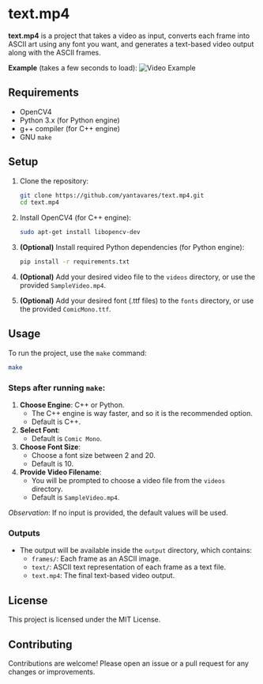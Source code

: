 # text.mp4

**text.mp4** is a project that takes a video as input, converts each frame into ASCII art using any font you want, and generates a text-based video output along with the ASCII frames.

**Example** (takes a few seconds to load):
![Video Example](public/sampletxt.gif)

## Requirements

- OpenCV4
- Python 3.x (for Python engine)
- g++ compiler (for C++ engine)
- GNU `make`

## Setup

1. Clone the repository:

   ```bash
   git clone https://github.com/yantavares/text.mp4.git
   cd text.mp4
   ```

2. Install OpenCV4 (for C++ engine):

   ```bash
   sudo apt-get install libopencv-dev
   ```

3. **(Optional)** Install required Python dependencies (for Python engine):

   ```bash
   pip install -r requirements.txt
   ```

4. **(Optional)** Add your desired video file to the `videos` directory, or use the provided `SampleVideo.mp4`.

5. **(Optional)** Add your desired font (.ttf files) to the `fonts` directory, or use the provided `ComicMono.ttf`.

## Usage

To run the project, use the `make` command:

```bash
make
```

### Steps after running `make`:

1. **Choose Engine**: C++ or Python.
   - The C++ engine is way faster, and so it is the recommended option.
   - Default is C++.
2. **Select Font**:
   - Default is `Comic Mono`.
3. **Choose Font Size**:
   - Choose a font size between 2 and 20.
   - Default is 10.
4. **Provide Video Filename**:
   - You will be prompted to choose a video file from the `videos` directory.
   - Default is `SampleVideo.mp4`.

_Observation_: If no input is provided, the default values will be used.

### Outputs

- The output will be available inside the `output` directory, which contains:
  - `frames/`: Each frame as an ASCII image.
  - `text/`: ASCII text representation of each frame as a text file.
  - `text.mp4`: The final text-based video output.

## License

This project is licensed under the MIT License.

## Contributing

Contributions are welcome! Please open an issue or a pull request for any changes or improvements.
